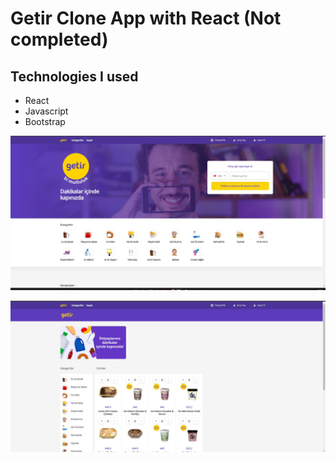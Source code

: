# Getir Clone App with React (Not completed)

## Technologies I used
- React
- Javascript
- Bootstrap

![Screenshot](1.jpg)

![Screenshot](2.jpg)
